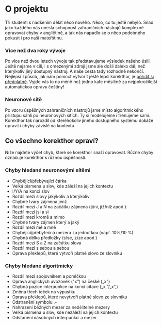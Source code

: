 # O projektu
Tři studenti s nadšením dělat něco nového. Něco, co tu ještě nebylo. Snad jako každého nás unesla schopnost zahraničních nástrojů komplexně opravovat chyby v angličtině, a tak nás napadlo se o něco podobného pokusit i pro naši mateřštinu.
### Více než dva roky vývoje
Po více než dvou letech vývoje tak představujeme výsledek našeho úsilí. Ještě nejsme v cíli, i s omezenými zdroji jsme ale došli daleko dál, než kterýkoliv jiný dostupný nástroj. A naše cesta tady rozhodně nekončí. Nejlepší způsob, jak nám pomoct vytvořit ještě lepší korekthor, je [pořídit si předplatné](https://korekthor.cz/premium). Vyjde vás to na méně než jedno kafe měsíčně za nejpokročilejší automatickou opravu češtiny!
### Neuronové sítě
Po vzoru úspěšných zahraničních nástrojů jsme místo algoritmického přístupu sáhli po neuronových sítích. Ty si modelujeme i trénujeme sami. Korekthor tak narozdíl od kteréhokoliv jiného dostupného systému dokáže opravit i chyby závislé na kontextu.
## Co všechno korekthor opraví?
Níže najdete výčet chyb, které se korekthor snaží opravovat. Různé chyby označuje korekthor s různou úspěšností.
### Chyby hledané neuronovými sítěmi
- Chybějící/přebývající čárka
- Velká písmena u slov, kde záleží na jejich kontextu
- I/Y/A na konci slov
- Rozdíl mezi slovy jakýkoliv a kterýkoliv
- Chybné tvary zájmena jenž
- Rozdíl mezi J a N na začátku zájmena (ji/ni, jíž/níž apod.)
- Rozdíl mezi jsi a si
- Rozdíl mezi kromě a mimo
- Chybné tvary zájmen který a jaký
- Rozdíl mezi mě a mně
- Chybějící/přebytečná mezera za jednotkou (např. 10%/10 %)
- Chybná délka předložky (s/se, z/ze apod.)
- Rozdíl mezi S a Z na začátku slova
- Rozdíl mezi s sebou a sebou
- Oprava překlepů, které vytvoří platné slovo ze slovníku
### Chyby hledané algoritmicky
- Rozdíl mezi spojovníkem a pomlčkou
- Oprava anglických uvozovek ("x") na české („x“)
- Chybná pozice interpunkce na konci citace („x,“/„x“,)
- Změna třech teček na výpustku
- Oprava překlepů, které nevytvoří platné slovo ze slovníku
- Odstranění symbolu ,-
- Nahrazení běžných mezer za nedělitelné mezery
- Velká písmena u slov, kde nezáleží na jejich kontextu
- Odstanění násobných interpunkcí a mezer
